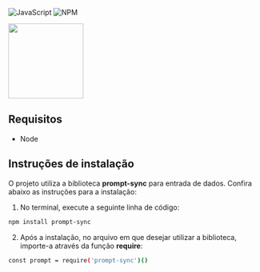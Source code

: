 ![JavaScript](https://img.shields.io/badge/javascript-%23323330.svg?style=for-the-badge&logo=javascript&logoColor=%23F7DF1E)
![NPM](https://img.shields.io/badge/NPM-%23CB3837.svg?style=for-the-badge&logo=npm&logoColor=white)

<img src="https://www.assespro-rs.org.br/wp-content/uploads/logo_azul.png" height=150px/>

## Requisitos
* Node

## Instruções de instalação
O projeto utiliza a biblioteca **prompt-sync** para entrada de dados. Confira abaixo as instruções para a instalação:

1. No terminal, execute a seguinte linha de código:

```bash
npm install prompt-sync
```

2. Após a instalação, no arquivo em que desejar utilizar a biblioteca, importe-a através da função **require**:
```bash
const prompt = require('prompt-sync')()
```

